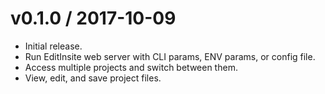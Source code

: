 
v0.1.0 / 2017-10-09
===================

  * Initial release.
  * Run EditInsite web server with CLI params, ENV params, or config file.
  * Access multiple projects and switch between them.
  * View, edit, and save project files.